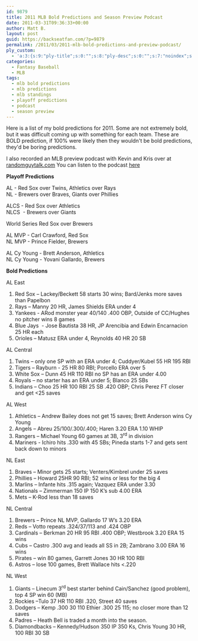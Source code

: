 ```yaml
---
id: 9879
title: 2011 MLB Bold Predictions and Season Preview Podcast
date: 2011-03-31T09:36:33+00:00
author: Matt B.
layout: post
guid: https://backseatfan.com/?p=9879
permalink: /2011/03/2011-mlb-bold-predictions-and-preview-podcast/
ply_custom:
  - 'a:3:{s:9:"ply-title";s:0:"";s:8:"ply-desc";s:0:"";s:7:"noindex";s:0:"";}'
categories:
  - Fantasy Baseball
  - MLB
tags:
  - mlb bold predictions
  - mlb predictions
  - mlb standings
  - playoff predictions
  - podcast
  - season preview
---
```


<div class="entry">
  <p>
    Here is a list of my bold predictions for 2011. Some are not extremely bold, but it was difficult coming up with something for each team. These are BOLD prediction, if 100% were likely then they wouldn't be bold predictions, they'd be boring predictions.
  </p>

  <p>
    I also recorded an MLB preview podcast with Kevin and Kris over at <a href="http://www.randomguytalk.com/" target="_blank">randomguytalk.com</a> You can listen to the podcast <a href="http://www.randomguytalk.com/2011/03/31/rgt-mlb-2011-podcast/" target="_blank">here</a>
  </p>

  <p>
    <strong>Playoff Predictions</strong>
  </p>

  <p>
    AL - Red Sox over Twins, Athletics over Rays<br /> NL - Brewers over Braves, Giants over Phillies
  </p>

  <p>
    ALCS - Red Sox over Athletics<br /> NLCS  - Brewers over Giants
  </p>

  <p>
    World Series Red Sox over Brewers
  </p>

  <p>
    AL MVP - Carl Crawford, Red Sox<br /> NL MVP - Prince Fielder, Brewers
  </p>

  <p>
    AL Cy Young - Brett Anderson, Athletics<br /> NL Cy Young - Yovani Gallardo, Brewers
  </p>

  <p>
    <strong>Bold Predictions</strong>
  </p>

  <p>
    AL East
  </p>

  <ol>
    <li>
      Red Sox – Lackey/Beckett 58 starts 30 wins; Bard/Jenks more saves than Papelbon
    </li>
    <li>
      Rays – Manny 20 HR, James Shields ERA under 4
    </li>
    <li>
      Yankees - ARod monster year 40/140 .400 OBP, Outside of CC/Hughes no pitcher wins 8 games
    </li>
    <li>
      Blue Jays  - Jose Bautista 38 HR, JP Arencibia and Edwin Encarnacion 25 HR each
    </li>
    <li>
      Orioles – Matusz ERA under 4, Reynolds 40 HR 20 SB
    </li>
  </ol>

  <p>
    AL Central
  </p>

  <ol>
    <li>
      Twins – only one SP with an ERA under 4; Cuddyer/Kubel 55 HR 195 RBI
    </li>
    <li>
      Tigers – Rayburn - 25 HR 80 RBI; Porcello ERA over 5
    </li>
    <li>
      White Sox – Dunn 45 HR 110 RBI no SP has an ERA under 4.00
    </li>
    <li>
      Royals – no starter has an ERA under 5; Blanco 25 SBs
    </li>
    <li>
      Indians – Choo 25 HR 100 RBI 25 SB .420 OBP; Chris Perez FT closer and get <25 saves
    </li>
  </ol>

  <p>
    AL West
  </p>

  <ol>
    <li>
      Athletics – Andrew Bailey does not get 15 saves; Brett Anderson wins Cy Young
    </li>
    <li>
      Angels – Abreu 25/100/.300/.400; Haren 3.20 ERA 1.10 WHIP
    </li>
    <li>
      Rangers – Michael Young 60 games at 3B, 3<sup>rd</sup> in division
    </li>
    <li>
      Mariners - Ichiro hits .330 with 45 SBs; Pineda starts 1-7 and gets sent back down to minors
    </li>
  </ol>

  <p>
    NL East
  </p>

  <ol>
    <li>
      Braves – Minor gets 25 starts; Venters/Kimbrel under 25 saves
    </li>
    <li>
      Phillies – Howard 25HR 90 RBI; 52 wins or less for the big 4
    </li>
    <li>
      Marlins – Infante hits .315 again; Vazquez ERA under 3.30
    </li>
    <li>
      Nationals – Zimmerman 150 IP 150 K’s sub 4.00 ERA
    </li>
    <li>
      Mets – K-Rod less than 18 saves
    </li>
  </ol>

  <p>
    NL Central
  </p>

  <ol>
    <li>
      Brewers – Prince NL MVP, Gallardo 17 W’s 3.20 ERA
    </li>
    <li>
      Reds – Votto repeats .324/37/113 and .424 OBP
    </li>
    <li>
      Cardinals – Berkman 20 HR 95 RBI .400 OBP; Westbrook 3.20 ERA 15 wins
    </li>
    <li>
      Cubs – Castro .300 avg and leads all SS in 2B; Zambrano 3.00 ERA 16 wins
    </li>
    <li>
      Pirates – win 80 games, Garrett Jones 30 HR 100 RBI
    </li>
    <li>
      Astros – lose 100 games, Brett Wallace hits <.220
    </li>
  </ol>

  <p>
    NL West
  </p>

  <ol>
    <li>
      Giants – Linecum 3<sup>rd</sup> best starter behind Cain/Sanchez (good problem), top 4 SP win 60 (MB)
    </li>
    <li>
      Rockies –Tulo 37 HR 110 RBI .320, Street 40 saves
    </li>
    <li>
      Dodgers – Kemp .300 30 110 Ethier .300 25 115; no closer more than 12 saves
    </li>
    <li>
      Padres – Heath Bell is traded a month into the season.
    </li>
    <li>
      Diamondbacks – Kennedy/Hudson 350 IP 350 Ks, Chris Young 30 HR, 100 RBI 30 SB
    </li>
  </ol>
</div>
